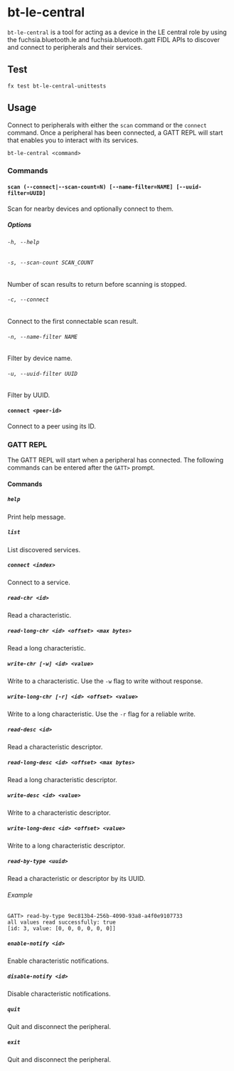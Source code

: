 # bt-le-central
`bt-le-central` is a tool for acting as a device in the LE central role by using the
fuchsia.bluetooth.le and fuchsia.bluetooth.gatt FIDL APIs to discover and
connect to peripherals and their services.

## Test

```
fx test bt-le-central-unittests
```

## Usage
Connect to peripherals with either the `scan` command or the `connect` command. Once a
peripheral has been connected, a GATT REPL will start that enables you to
interact with its services.

```
bt-le-central <command>
```

### Commands
#### `scan (--connect|--scan-count=N) [--name-filter=NAME] [--uuid-filter=UUID]`
Scan for nearby devices and optionally connect to them.
##### Options
###### `-h, --help`
###### `-s, --scan-count SCAN_COUNT`
Number of scan results to return before scanning is stopped.
###### `-c, --connect`
Connect to the first connectable scan result.
###### `-n, --name-filter NAME`
Filter by device name.
###### `-u, --uuid-filter UUID`
Filter by UUID.
#### `connect <peer-id>`
Connect to a peer using its ID.
### GATT REPL
The GATT REPL will start when a peripheral has connected. The following commands
can be entered after the `GATT>` prompt.
#### Commands
##### `help`
Print help message.
##### `list`
List discovered services.
##### `connect <index>`
Connect to a service.
##### `read-chr <id>`
Read a characteristic.
##### `read-long-chr <id> <offset> <max bytes>`
Read a long characteristic.
##### `write-chr [-w] <id> <value>`
Write to a characteristic. Use the `-w` flag to write without response.
##### `write-long-chr [-r] <id> <offset> <value>`
Write to a long characteristic. Use the `-r` flag for a reliable write.
##### `read-desc <id>`
Read a characteristic descriptor.
##### `read-long-desc <id> <offset> <max bytes>`
Read a long characteristic descriptor.
##### `write-desc <id> <value>`
Write to a characteristic descriptor.
##### `write-long-desc <id> <offset> <value>`
Write to a long characteristic descriptor.
##### `read-by-type <uuid>`
Read a characteristic or descriptor by its UUID.
###### Example
```
GATT> read-by-type 9ec813b4-256b-4090-93a8-a4f0e9107733
all values read successfully: true
[id: 3, value: [0, 0, 0, 0, 0, 0]]
```

##### `enable-notify <id>`
Enable characteristic notifications.
##### `disable-notify <id>`
Disable characteristic notifications.
##### `quit`
Quit and disconnect the peripheral.
##### `exit`
Quit and disconnect the peripheral.
